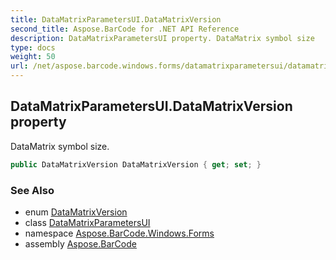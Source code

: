 ```yaml
---
title: DataMatrixParametersUI.DataMatrixVersion
second_title: Aspose.BarCode for .NET API Reference
description: DataMatrixParametersUI property. DataMatrix symbol size
type: docs
weight: 50
url: /net/aspose.barcode.windows.forms/datamatrixparametersui/datamatrixversion/
---
```

## DataMatrixParametersUI.DataMatrixVersion property

DataMatrix symbol size.

```csharp
public DataMatrixVersion DataMatrixVersion { get; set; }
```

### See Also

* enum [DataMatrixVersion](../../../aspose.barcode.generation/datamatrixversion/)
* class [DataMatrixParametersUI](../)
* namespace [Aspose.BarCode.Windows.Forms](../../../aspose.barcode.windows.forms/)
* assembly [Aspose.BarCode](../../../)



